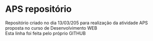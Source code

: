 # APS repositório
 Repositório criado no dia 13/03/205 para realização da atividade APS proposta no curso de Desenvolvimento WEB
 <br>
Esta linha foi feita pelo próprio GITHUB
